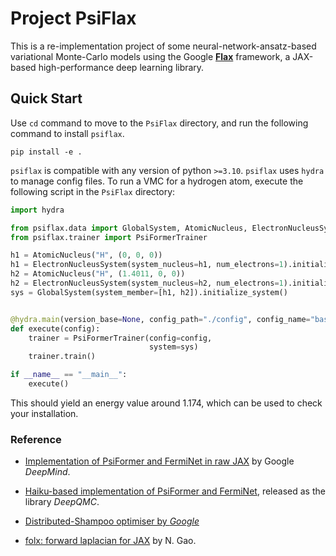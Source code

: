 # Project PsiFlax

This is a re-implementation project of some neural-network-ansatz-based variational
Monte-Carlo models using the Google
[**Flax**](https://github.com/google/flax) framework, a JAX-based high-performance
deep learning library.

## Quick Start
Use `cd` command to move to the `PsiFlax` directory, and run the following command 
to install `psiflax`. 

```shell
pip install -e .
```

`psiflax` is compatible with any version of python `>=3.10`. `psiflax` uses `hydra`
to manage config files. To run a VMC for a hydrogen atom, execute the
following script in the `PsiFlax` directory:

```python
import hydra

from psiflax.data import GlobalSystem, AtomicNucleus, ElectronNucleusSystem
from psiflax.trainer import PsiFormerTrainer

h1 = AtomicNucleus("H", (0, 0, 0))
h1 = ElectronNucleusSystem(system_nucleus=h1, num_electrons=1).initialize_system()
h2 = AtomicNucleus("H", (1.4011, 0, 0))
h2 = ElectronNucleusSystem(system_nucleus=h2, num_electrons=1).initialize_system()
sys = GlobalSystem(system_member=[h1, h2]).initialize_system()


@hydra.main(version_base=None, config_path="./config", config_name="base_config")
def execute(config):
    trainer = PsiFormerTrainer(config=config,
                               system=sys)
    trainer.train()

if __name__ == "__main__":
    execute()
```

This should yield an energy value around 1.174, which can be used to check
your installation. 

### Reference
- [Implementation of PsiFormer and FermiNet in
raw JAX](https://github.com/google-deepmind/ferminet) by Google _DeepMind_.

- [Haiku-based implementation of PsiFormer and
FermiNet](https://github.com/deepqmc/deepqmc), released as the library _DeepQMC_.

- [Distributed-Shampoo optimiser
by _Google_](https://github.com/google-research/google-research/tree/master/scalable_shampoo)

- [folx: forward laplacian for JAX](https://pypi.org/project/folx/) by N. Gao.
